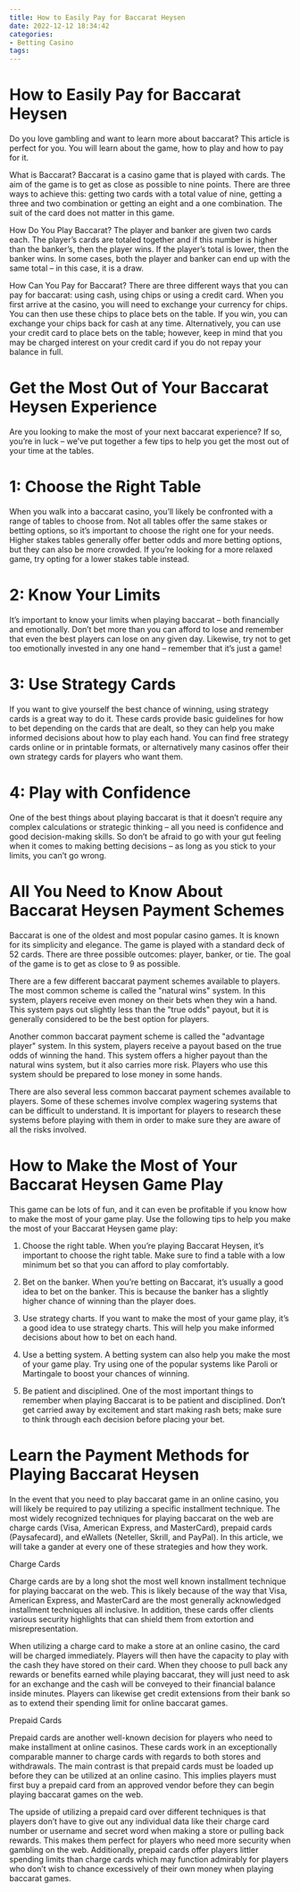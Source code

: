 ```yaml
---
title: How to Easily Pay for Baccarat Heysen 
date: 2022-12-12 18:34:42
categories:
- Betting Casino
tags:
---
```



#  How to Easily Pay for Baccarat Heysen 

Do you love gambling and want to learn more about baccarat? This article is perfect for you. You will learn about the game, how to play and how to pay for it.

What is Baccarat? 
Baccarat is a casino game that is played with cards. The aim of the game is to get as close as possible to nine points. There are three ways to achieve this: getting two cards with a total value of nine, getting a three and two combination or getting an eight and a one combination. The suit of the card does not matter in this game.

How Do You Play Baccarat? 
The player and banker are given two cards each. The player’s cards are totaled together and if this number is higher than the banker’s, then the player wins. If the player’s total is lower, then the banker wins. In some cases, both the player and banker can end up with the same total – in this case, it is a draw.

How Can You Pay for Baccarat? 
There are three different ways that you can pay for baccarat: using cash, using chips or using a credit card. When you first arrive at the casino, you will need to exchange your currency for chips. You can then use these chips to place bets on the table. If you win, you can exchange your chips back for cash at any time. Alternatively, you can use your credit card to place bets on the table; however, keep in mind that you may be charged interest on your credit card if you do not repay your balance in full.

#  Get the Most Out of Your Baccarat Heysen Experience 

Are you looking to make the most of your next baccarat experience? If so, you’re in luck – we’ve put together a few tips to help you get the most out of your time at the tables.

# 1: Choose the Right Table

When you walk into a baccarat casino, you’ll likely be confronted with a range of tables to choose from. Not all tables offer the same stakes or betting options, so it’s important to choose the right one for your needs. Higher stakes tables generally offer better odds and more betting options, but they can also be more crowded. If you’re looking for a more relaxed game, try opting for a lower stakes table instead.

# 2: Know Your Limits

It’s important to know your limits when playing baccarat – both financially and emotionally. Don’t bet more than you can afford to lose and remember that even the best players can lose on any given day. Likewise, try not to get too emotionally invested in any one hand – remember that it’s just a game!

# 3: Use Strategy Cards

If you want to give yourself the best chance of winning, using strategy cards is a great way to do it. These cards provide basic guidelines for how to bet depending on the cards that are dealt, so they can help you make informed decisions about how to play each hand. You can find free strategy cards online or in printable formats, or alternatively many casinos offer their own strategy cards for players who want them.

# 4: Play with Confidence

One of the best things about playing baccarat is that it doesn’t require any complex calculations or strategic thinking – all you need is confidence and good decision-making skills. So don’t be afraid to go with your gut feeling when it comes to making betting decisions – as long as you stick to your limits, you can’t go wrong.

#  All You Need to Know About Baccarat Heysen Payment Schemes 

Baccarat is one of the oldest and most popular casino games. It is known for its simplicity and elegance. The game is played with a standard deck of 52 cards. There are three possible outcomes: player, banker, or tie. The goal of the game is to get as close to 9 as possible.

There are a few different baccarat payment schemes available to players. The most common scheme is called the "natural wins" system. In this system, players receive even money on their bets when they win a hand. This system pays out slightly less than the "true odds" payout, but it is generally considered to be the best option for players.

Another common baccarat payment scheme is called the "advantage player" system. In this system, players receive a payout based on the true odds of winning the hand. This system offers a higher payout than the natural wins system, but it also carries more risk. Players who use this system should be prepared to lose money in some hands.

There are also several less common baccarat payment schemes available to players. Some of these schemes involve complex wagering systems that can be difficult to understand. It is important for players to research these systems before playing with them in order to make sure they are aware of all the risks involved.

#  How to Make the Most of Your Baccarat Heysen Game Play 

This game can be lots of fun, and it can even be profitable if you know how to make the most of your game play. Use the following tips to help you make the most of your Baccarat Heysen game play:

1. Choose the right table. When you’re playing Baccarat Heysen, it’s important to choose the right table. Make sure to find a table with a low minimum bet so that you can afford to play comfortably.

2. Bet on the banker. When you’re betting on Baccarat, it’s usually a good idea to bet on the banker. This is because the banker has a slightly higher chance of winning than the player does.

3. Use strategy charts. If you want to make the most of your game play, it’s a good idea to use strategy charts. This will help you make informed decisions about how to bet on each hand.

4. Use a betting system. A betting system can also help you make the most of your game play. Try using one of the popular systems like Paroli or Martingale to boost your chances of winning.

5. Be patient and disciplined. One of the most important things to remember when playing Baccarat is to be patient and disciplined. Don’t get carried away by excitement and start making rash bets; make sure to think through each decision before placing your bet.

#  Learn the Payment Methods for Playing Baccarat Heysen

In the event that you need to play baccarat game in an online casino, you will likely be required to pay utilizing a specific installment technique. The most widely recognized techniques for playing baccarat on the web are charge cards (Visa, American Express, and MasterCard), prepaid cards (Paysafecard), and eWallets (Neteller, Skrill, and PayPal). In this article, we will take a gander at every one of these strategies and how they work.

Charge Cards

Charge cards are by a long shot the most well known installment technique for playing baccarat on the web. This is likely because of the way that Visa, American Express, and MasterCard are the most generally acknowledged installment techniques all inclusive. In addition, these cards offer clients various security highlights that can shield them from extortion and misrepresentation.

When utilizing a charge card to make a store at an online casino, the card will be charged immediately. Players will then have the capacity to play with the cash they have stored on their card. When they choose to pull back any rewards or benefits earned while playing baccarat, they will just need to ask for an exchange and the cash will be conveyed to their financial balance inside minutes. Players can likewise get credit extensions from their bank so as to extend their spending limit for online baccarat games.

Prepaid Cards

Prepaid cards are another well-known decision for players who need to make installment at online casinos. These cards work in an exceptionally comparable manner to charge cards with regards to both stores and withdrawals. The main contrast is that prepaid cards must be loaded up before they can be utilized at an online casino. This implies players must first buy a prepaid card from an approved vendor before they can begin playing baccarat games on the web.

The upside of utilizing a prepaid card over different techniques is that players don’t have to give out any individual data like their charge card number or username and secret word when making a store or pulling back rewards. This makes them perfect for players who need more security when gambling on the web. Additionally, prepaid cards offer players littler spending limits than charge cards which may function admirably for players who don’t wish to chance excessively of their own money when playing baccarat games.